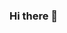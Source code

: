 ### Hi there 👋

<!--
I am Faith Amanze, a UI/UX Developer and Technical Support Engineer

- 🔭 I’m currently working on Cloud Computing, Product Development.
- 🌱 I’m currently learning Frontend Development, and looking to learn  DevOps in the nearest future.
- 👯 I’m looking to collaborate on open source project, design and developement of digital products, IT Support.
- 🤔 I’m looking for help with digital Product development, DevOps and Cloud Computing
- 💬 Ask me about Product Design, Web Developement, Cloud Computing
- 📫 How to reach me: Connect with me on linkedin:wwww.linkedin.com/in/faith-amanze, behance: www.behance.net/faith_amanze
- 😄 Pronouns: He/Him
- ⚡ Fun fact: I am a voracious learner, I love music , studying, travelling and writing.
-->
